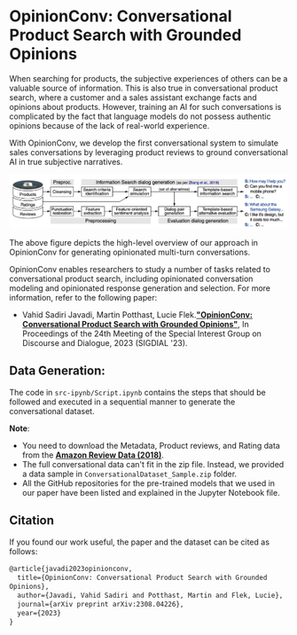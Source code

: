 # OpinionConv: Conversational Product Search with Grounded Opinions

When searching for products, the subjective experiences of others can be a valuable source of information. This is also true in conversational product search, where a customer and a sales assistant exchange facts and opinions about products. However, training an AI for such conversations is complicated by the fact that language models do not possess authentic opinions because of the lack of real-world experience.

With OpinionConv, we develop the first conversational system to simulate sales conversations by leveraging product reviews to ground conversational AI in true subjective narratives.

<p align="center">
  <img src="https://github.com/caisa-lab/OpinionConv/blob/main/src-ipynb/High-level%20Overview%20of%20OpinionConv.png">
</p>

The above figure depicts the high-level overview of our approach in OpinionConv for generating opinionated multi-turn conversations.

OpinionConv enables researchers to study a number of tasks related to conversational product search, including opinionated conversation modeling and opinionated response generation and selection. For more information, refer to the following paper:

- Vahid Sadiri Javadi, Martin Potthast, Lucie Flek.[**"OpinionConv: Conversational Product Search with Grounded Opinions"**](https://arxiv.org/abs/2308.04226), In Proceedings of the 24th Meeting of the Special Interest Group on Discourse and Dialogue, 2023 (SIGDIAL '23).

## Data Generation:

The code in ``src-ipynb/Script.ipynb`` contains the steps that should be followed and executed in a sequential manner to generate the conversational dataset.

**Note**: 

- You need to download the Metadata, Product reviews, and Rating data from the  [**Amazon Review Data (2018)**](https://cseweb.ucsd.edu/~jmcauley/datasets/amazon_v2/).
- The full conversational data can't fit in the zip file. Instead, we provided a data sample in ``ConversationalDataset_Sample.zip`` folder.
- All the GitHub repositories for the pre-trained models that we used in our paper have been listed and explained in the Jupyter Notebook file.


## Citation
If you found our work useful, the paper and the dataset can be cited as follows:

```
@article{javadi2023opinionconv,
  title={OpinionConv: Conversational Product Search with Grounded Opinions},
  author={Javadi, Vahid Sadiri and Potthast, Martin and Flek, Lucie},
  journal={arXiv preprint arXiv:2308.04226},
  year={2023}
}
```
